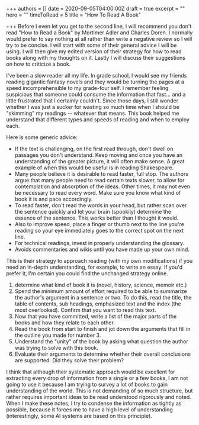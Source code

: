 +++
authors = []
date = 2020-09-05T04:00:00Z
draft = true
excerpt = ""
hero = ""
timeToRead = 5
title = "How To Read A Book"

+++
Before I even let you get to the second line, I will recommend you don't read "How to Read a Book" by Mortimer Adler and Charles Doren. I normally would prefer to say nothing at all rather than write a negative review so I will try to be concise. I will start with some of their general advice I will be using. I will then give my edited version of their strategy for how to read books along with my thoughts on it. Lastly I will discuss their suggestions on how to criticize a book. 

I've been a slow reader all my life. In grade school, I would see my friends reading gigantic fantasy novels and they would be turning the pages at a speed incomprehensible to my grade-four self. I remember feeling suspicious that someone could consume the information that fast... and a little frustrated that I certainly couldn't. Since those days, I still wonder whether I was just a sucker for wasting so much time when I should be "skimming" my readings -- whatever that means. This book helped me understand that different types and speeds of reading and when to employ each. 

Here is some generic advice:

* If the text is challenging, on the first read through, don't dwell on passages you don't understand. Keep moving and once you have an understanding of the greater picture, it will often make sense. A great example of when this would be useful is in reading Shakespeare. 
* Many people believe it is desirable to read faster, full stop. The authors argue that many people need to read certain texts slower, to allow for contemplation and absorption of the ideas. Other times, it may not even be necessary to read every word. Make sure you know what kind of book it is and pace accordingly.
* To read faster, don't read the words in your head, but rather scan over the sentence quickly and let your brain (spookily) determine the essence of the sentence. This works better than I thought it would.
* Also to improve speed, place a finger or thumb next to the line you're reading so your eye immediately goes to the correct spot on the next line. 
* For technical readings, invest in properly understanding the glossary.
* Avoids commentaries and wikis until you have made up your own mind.

This is their strategy to approach reading (with my own modifications) if you need an in-depth understanding, for example, to write an essay. If you'd prefer it, I'm certain you could find the unchanged strategy online.

1. determine what kind of book it is (novel, history, science, memoir etc.)
2. Spend the minimum amount of effort required to be able to summarize the author's argument in a sentence or two. To do this, read the title, the table of contents, sub headings, emphasized text and the index (the most overlooked). Confirm that you want to read this text.
3. Now that you have committed, write a list of the major parts of the books and how they relate to each other. 
4. Read the book from start to finish and jot down the arguments that fill in the outline you made for number 3.
5. Understand the "unity" of the book by asking what question the author was trying to solve with this book.
6. Evaluate their arguments to determine whether their overall conclusions are supported. Did they solve their problem?

I think that although their systematic approach would be excellent for extracting every drop of information from a single or a few books, I am not going to use it because I am trying to survey a lot of books to gain understanding of the world. This is not demanding of so much structure, but rather requires important ideas to be read understood rigorously and noted. When I make these notes, I try to condense the information as tightly as possible, because it forces me to have a high level of understanding (interestingly, some AI systems are based on this principle). 
